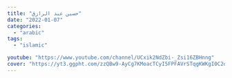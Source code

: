 ```yaml
---
title: "حسين عبد الرازق"
date: "2022-01-07"
categories:
  - "arabic"
tags:
  - "islamic"

youtube: "https://www.youtube.com/channel/UCxik2NdZbi-_Zsi16ZBHnng"
cover: "https://yt3.ggpht.com/zzQBw9-AyCg7KMoacTCyI5FPFAVrSTqgKWKgI0C2quhenE3XNrS7U3lLfSa-X81qKKL0zgXhOA=s88-c-k-c0x00ffffff-no-rj"
---
```

